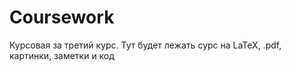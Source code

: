 # Coursework
Курсовая за третий курс. Тут будет лежать сурс на LaTeX, .pdf, картинки, заметки и код 

